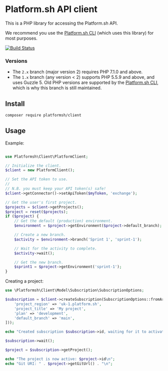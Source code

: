 # Platform.sh API client

This is a PHP library for accessing the Platform.sh API.

We recommend you use the [Platform.sh CLI](https://github.com/platformsh/platformsh-cli) (which uses this library) for most purposes.

[![Build Status](https://travis-ci.org/platformsh/platformsh-client-php.svg?branch=master)](https://travis-ci.org/platformsh/platformsh-client-php)

### Versions

- The `2.x` branch (major version 2) requires PHP 7.1.0 and above.
- The `1.x` branch (any version &lt; 2) supports PHP 5.5.9 and above, and uses Guzzle 5.
  Old PHP versions are supported by the [Platform.sh CLI](https://github.com/platformsh/platformsh-cli), which
  is why this branch is still maintained.

## Install

```sh
composer require platformsh/client
```

## Usage

Example:
```php

use Platformsh\Client\PlatformClient;

// Initialize the client.
$client = new PlatformClient();

// Set the API token to use.
//
// N.B. you must keep your API token(s) safe!
$client->getConnector()->setApiToken($myToken, 'exchange');

// Get the user's first project.
$projects = $client->getProjects();
$project = reset($projects);
if ($project) {
    // Get the default (production) environment.
    $environment = $project->getEnvironment($project->default_branch);

    // Create a new branch.
    $activity = $environment->branch('Sprint 1', 'sprint-1');

    // Wait for the activity to complete.
    $activity->wait();

    // Get the new branch.
    $sprint1 = $project->getEnvironment('sprint-1');
}
```

Creating a project:

```php
use \Platformsh\Client\Model\Subscription\SubscriptionOptions;

$subscription = $client->createSubscription(SubscriptionOptions::fromArray([
    'project_region' => 'uk-1.platform.sh',
    'project_title' => 'My project',
    'plan' => 'development',
    'default_branch' => 'main',
]));

echo "Created subscription $subscription->id, waiting for it to activate...\n";

$subscription->wait();

$project = $subscription->getProject();

echo "The project is now active: $project->id\n";
echo "Git URI: " . $project->getGitUrl() . "\n";
```
